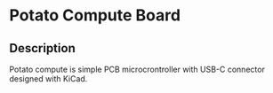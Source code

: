 # Potato Compute Board

## Description

Potato compute is simple PCB microcrontroller with USB-C connector designed with KiCad.

